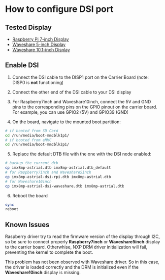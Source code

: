 # How to configure DSI port

## Tested Display
- [Raspberry Pi 7-inch Display](https://www.raspberrypi.com/products/raspberry-pi-touch-display/) 
- [Waveshare 5-inch Display](https://www.waveshare.com/5inch-dsi-lcd-c.htm)
- [Waveshare 10.1-inch Display](https://www.waveshare.com/10.1inch-dsi-lcd-c.htm)

## Enable DSI
1. Connect the DSI cable to the DISP1 port on the Carrier Board (note: DISP0 is **not** functioning)

2. Connect the other end of the DSI cable to your DSI display

3. For Raspberry7inch and Waveshare10inch, connect the 5V and GND pins to the corresponding pins on the GPIO pinout on the carrier board. For example, you can use GPIO2 (5V) and GPIO39 (GND)

4. On the board, navigate to the mounted boot partition:
```bash
# if booted from SD Card
cd /run/media/boot-mmcblk1p1/
# if booted from eMMC
cd /run/media/boot-mmcblk2p1/
```

5. Replace the default DTB file with the one with the DSI node enabled:
```bash
# backup the current dtb
cp imx8mp-astrial.dtb imx8mp-astrial.dtb_default
# for Raspberry7inch and Waveshare5inch
cp imx8mp-astrial-dsi-rpi.dtb imx8mp-astrial.dtb
# for Waveshare10inch
cp imx8mp-astrial-dsi-waveshare.dtb imx8mp-astrial.dtb
```

6. Reboot the board
```bash
sync
reboot
```

## Known Issues
Raspberry driver try to read the firmware version of the display through I2C, so be sure to connect properly **Raspberry7inch** or **Waveshare5inch** display to the carrier board. Otherwhise, NXP DRM driver initialization will fail, preventing the kernel to complete the boot.  

This problem has not been observed with Waveshare driver. So in this case, the driver is loaded correctly and the DRM is initialized even if the **Waveshare10inch** display is missing.


